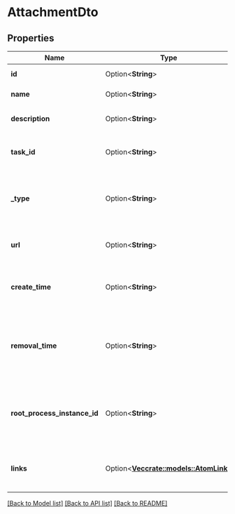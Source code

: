 # AttachmentDto

## Properties

Name | Type | Description | Notes
------------ | ------------- | ------------- | -------------
**id** | Option<**String**> | The id of the task attachment. | [optional]
**name** | Option<**String**> | The name of the task attachment. | [optional]
**description** | Option<**String**> | The description of the task attachment. | [optional]
**task_id** | Option<**String**> | The id of the task to which the attachment belongs. | [optional]
**_type** | Option<**String**> | Indication of the type of content that this attachment refers to. Can be MIME type or any other indication. | [optional]
**url** | Option<**String**> | The url to the remote content of the task attachment. | [optional]
**create_time** | Option<**String**> | The time the variable was inserted. [Default format](https://docs.camunda.org/manual/7.14/reference/rest/overview/date-format/) `yyyy-MM-dd'T'HH:mm:ss.SSSZ`. | [optional]
**removal_time** | Option<**String**> | The time after which the attachment should be removed by the History Cleanup job. [Default format](https://docs.camunda.org/manual/7.14/reference/rest/overview/date-format/) `yyyy-MM-dd'T'HH:mm:ss.SSSZ`. | [optional]
**root_process_instance_id** | Option<**String**> | The process instance id of the root process instance that initiated the process containing the task. | [optional]
**links** | Option<[**Vec<crate::models::AtomLink>**](AtomLink.md)> | The links associated to this resource, with `method`, `href` and `rel`. | [optional]

[[Back to Model list]](../README.md#documentation-for-models) [[Back to API list]](../README.md#documentation-for-api-endpoints) [[Back to README]](../README.md)


